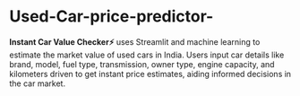 # Used-Car-price-predictor-
**Instant Car Value Checker⚡** uses Streamlit and machine learning to estimate the market value of used cars in India. Users input car details like brand, model, fuel type, transmission, owner type, engine capacity, and kilometers driven to get instant price estimates, aiding informed decisions in the car market.
